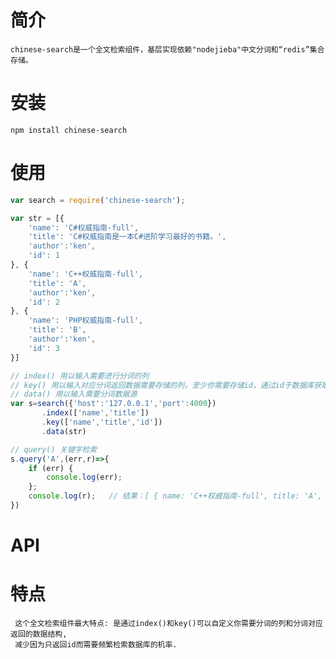 # 简介

    chinese-search是一个全文检索组件，基层实现依赖"nodejieba"中文分词和“redis”集合存储。

# 安装

    npm install chinese-search

# 使用

```js
var search = require('chinese-search');

var str = [{
    'name': 'C#权威指南-full',
    'title': 'C#权威指南是一本C#进阶学习最好的书籍。',
    'author':'ken',
    'id': 1
}, {
    'name': 'C++权威指南-full',
    'title': 'A',
    'author':'ken',
    'id': 2
}, {
    'name': 'PHP权威指南-full',
    'title': 'B',
    'author':'ken',
    'id': 3
}]

// index() 用以输入需要进行分词的列
// key() 用以输入对应分词返回数据需要存储的列，至少你需要存储id，通过id于数据库获取其它你需要的数据内容。
// data() 用以输入需要分词数据源
var s=search({'host':'127.0.0.1','port':4000})
       .index(['name','title'])
       .key(['name','title','id'])
       .data(str)

// query() 关键字检索
s.query('A',(err,r)=>{
	if (err) {
		console.log(err);
	};
	console.log(r);   // 结果：[ { name: 'C++权威指南-full', title: 'A', id: 2 } ]
})

```
# API

# 特点
     这个全文检索组件最大特点: 是通过index()和key()可以自定义你需要分词的列和分词对应返回的数据结构,
     减少因为只返回id而需要频繁检索数据库的机率.
